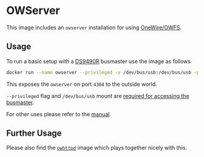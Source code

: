 # OWServer

This image includes an `owserver` installation for using [OneWire/OWFS](http://owfs.org/).

## Usage

To run a basic setup with a [DS9490R](http://owfs.org/index.php?page=usb-ds9490r) busmaster use the image as follows

```bash
docker run --name owserver --privileged -v /dev/bus/usb:/dev/bus/usb -p 4304:4304 -d mneundorfer/owserver -uall -uscan
```

This exposes the `owserver` on port `4304` to the outside world.

`--privileged` flag and `/dev/bus/usb` mount are [required for accessing the busmaster](https://stackoverflow.com/a/24231872).

For other uses please refer to the [manual](http://owfs.org/index.php?page=owserver).

## Further Usage

Please also find the [`owhttpd`](http://google.com) image which plays together nicely with this.